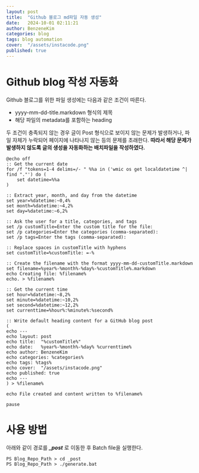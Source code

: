 ```yaml
---
layout: post
title:  "Github 블로그 md파일 자동 생성"
date:   2024-10-01 02:11:21
author: BenzeneKim
categories: blog
tags: blog automation
cover:  "/assets/instacode.png"
published: true
---
```


# Github blog 작성 자동화

Github 블로그를 위한 파일 생성에는 다음과 같은 조건이 따른다.
- yyyy-mm-dd-title.markdown 형식의 제목
- 해당 파일의 metadata를 포함하는 heading

두 조건이 충족되지 않는 경우 글이 Post 형식으로 보이지 않는 문제가 발생하거나, 파일 자체가 누락되어 페이지에 나타나지 않는  등의 문제를 초래한다. __따라서 해당 문제가 발생하지 않도록 글의 생성을 자동화하는 배치파일을 작성하였다.__

```
@echo off
:: Get the current date
for /f "tokens=1-4 delims=/- " %%a in ('wmic os get localdatetime ^| find "."') do (
    set datetime=%%a
)

:: Extract year, month, and day from the datetime
set year=%datetime:~0,4%
set month=%datetime:~4,2%
set day=%datetime:~6,2%

:: Ask the user for a title, categories, and tags
set /p customTitle=Enter the custom title for the file: 
set /p categories=Enter the categories (comma-separated): 
set /p tags=Enter the tags (comma-separated): 

:: Replace spaces in customTitle with hyphens
set customTitle=%customTitle: =-%

:: Create the filename with the format yyyy-mm-dd-customTitle.markdown
set filename=%year%-%month%-%day%-%customTitle%.markdown
echo Creating file: %filename%
echo. > %filename%

:: Get the current time
set hour=%datetime:~8,2%
set minute=%datetime:~10,2%
set second=%datetime:~12,2%
set currenttime=%hour%:%minute%:%second%

:: Write default heading content for a GitHub blog post
(
echo ---
echo layout: post
echo title:  "%customTitle%"
echo date:   %year%-%month%-%day% %currenttime%
echo author: BenzeneKim
echo categories: %categories%
echo tags: %tags%
echo cover:  "/assets/instacode.png"
echo published: true
echo ---
) > %filename%

echo File created and content written to %filename%

pause

```

# 사용 방법

아래와 같이 경로를 ***_post*** 로 이동한 후 Batch file을 실행한다.
```
PS Blog_Repo_Path > cd _post
PS Blog_Repo_Path > ./generate.bat
```